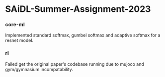 # SAiDL-Summer-Assignment-2023

### core-ml
Implemented standard softmax, gumbel softmax and adaptive softmax for a resnet model.

### rl
Failed get the original paper's codebase running due to mujoco and gym/gymnasium incompatability.
